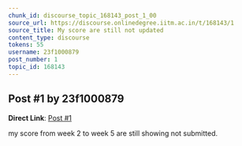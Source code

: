 ```yaml
---
chunk_id: discourse_topic_168143_post_1_00
source_url: https://discourse.onlinedegree.iitm.ac.in/t/168143/1
source_title: My score are still not updated
content_type: discourse
tokens: 55
username: 23f1000879
post_number: 1
topic_id: 168143
---
```


## Post #1 by 23f1000879

**Direct Link**: [Post #1](https://discourse.onlinedegree.iitm.ac.in/t/168143/1)

my score from week 2 to week 5 are still showing not submitted.
